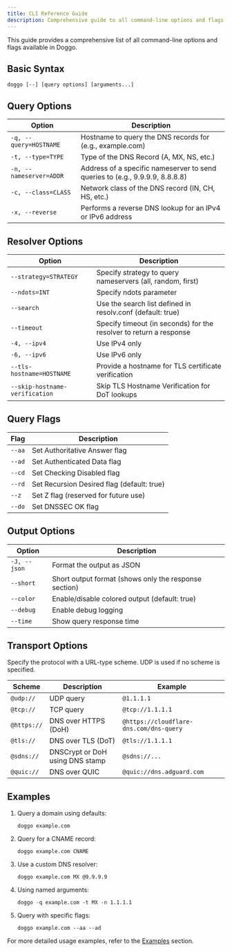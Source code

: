 ```yaml
---
title: CLI Reference Guide
description: Comprehensive guide to all command-line options and flags for Doggo DNS client
---
```


This guide provides a comprehensive list of all command-line options and flags available in Doggo.

## Basic Syntax

```
doggo [--] [query options] [arguments...]
```

## Query Options

| Option                  | Description                                                                  |
| ----------------------- | ---------------------------------------------------------------------------- |
| `-q, --query=HOSTNAME`  | Hostname to query the DNS records for (e.g., example.com)                    |
| `-t, --type=TYPE`       | Type of the DNS Record (A, MX, NS, etc.)                                     |
| `-n, --nameserver=ADDR` | Address of a specific nameserver to send queries to (e.g., 9.9.9.9, 8.8.8.8) |
| `-c, --class=CLASS`     | Network class of the DNS record (IN, CH, HS, etc.)                           |
| `-x, --reverse`         | Performs a reverse DNS lookup for an IPv4 or IPv6 address                    |

## Resolver Options

| Option                         | Description                                                        |
| ------------------------------ | ------------------------------------------------------------------ |
| `--strategy=STRATEGY`          | Specify strategy to query nameservers (all, random, first)         |
| `--ndots=INT`                  | Specify ndots parameter                                            |
| `--search`                     | Use the search list defined in resolv.conf (default: true)         |
| `--timeout`                    | Specify timeout (in seconds) for the resolver to return a response |
| `-4, --ipv4`                   | Use IPv4 only                                                      |
| `-6, --ipv6`                   | Use IPv6 only                                                      |
| `--tls-hostname=HOSTNAME`      | Provide a hostname for TLS certificate verification                |
| `--skip-hostname-verification` | Skip TLS Hostname Verification for DoT lookups                     |

## Query Flags

| Flag   | Description                                |
| ------ | ------------------------------------------ |
| `--aa` | Set Authoritative Answer flag              |
| `--ad` | Set Authenticated Data flag                |
| `--cd` | Set Checking Disabled flag                 |
| `--rd` | Set Recursion Desired flag (default: true) |
| `--z`  | Set Z flag (reserved for future use)       |
| `--do` | Set DNSSEC OK flag                         |

## Output Options

| Option       | Description                                           |
| ------------ | ----------------------------------------------------- |
| `-J, --json` | Format the output as JSON                             |
| `--short`    | Short output format (shows only the response section) |
| `--color`    | Enable/disable colored output (default: true)         |
| `--debug`    | Enable debug logging                                  |
| `--time`     | Show query response time                              |

## Transport Options

Specify the protocol with a URL-type scheme. UDP is used if no scheme is specified.

| Scheme      | Description                     | Example                                 |
| ----------- | ------------------------------- | --------------------------------------- |
| `@udp://`   | UDP query                       | `@1.1.1.1`                              |
| `@tcp://`   | TCP query                       | `@tcp://1.1.1.1`                        |
| `@https://` | DNS over HTTPS (DoH)            | `@https://cloudflare-dns.com/dns-query` |
| `@tls://`   | DNS over TLS (DoT)              | `@tls://1.1.1.1`                        |
| `@sdns://`  | DNSCrypt or DoH using DNS stamp | `@sdns://...`                           |
| `@quic://`  | DNS over QUIC                   | `@quic://dns.adguard.com`               |

## Examples

1. Query a domain using defaults:
   ```
   doggo example.com
   ```

2. Query for a CNAME record:
   ```
   doggo example.com CNAME
   ```

3. Use a custom DNS resolver:
   ```
   doggo example.com MX @9.9.9.9
   ```

4. Using named arguments:
   ```
   doggo -q example.com -t MX -n 1.1.1.1
   ```

5. Query with specific flags:
   ```
   doggo example.com --aa --ad
   ```

For more detailed usage examples, refer to the [Examples](/guide/examples) section.
